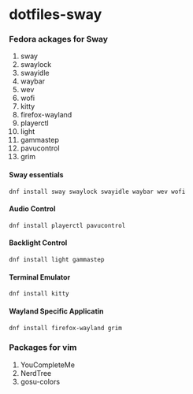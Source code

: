 # dotfiles-sway
### Fedora ackages for Sway
1. sway
2. swaylock
3. swayidle
4. waybar
5. wev
6. wofi
7. kitty
8. firefox-wayland
9. playerctl
10. light
11. gammastep
12. pavucontrol
13. grim

#### Sway essentials
`dnf install sway swaylock swayidle waybar wev wofi`

#### Audio Control
`dnf install playerctl pavucontrol`

#### Backlight Control
`dnf install light gammastep`

#### Terminal Emulator
`dnf install kitty`

#### Wayland Specific Applicatin
`dnf install firefox-wayland grim`


### Packages for vim
1. YouCompleteMe
2. NerdTree
3. gosu-colors
